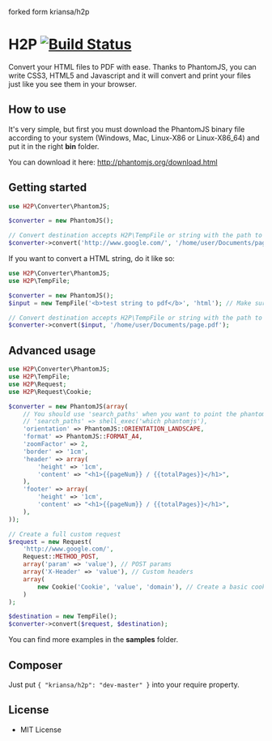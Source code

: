 forked form kriansa/h2p

# H2P [![Build Status](https://api.travis-ci.org/kriansa/h2p.png)](https://travis-ci.org/kriansa/h2p)

Convert your HTML files to PDF with ease. Thanks to PhantomJS, you can write CSS3, HTML5 and Javascript and it will convert and print your files just like you see them in your browser.

## How to use

It's very simple, but first you must download the PhantomJS binary file according to your system (Windows, Mac, Linux-X86 or Linux-X86_64) and put it in the right **bin** folder.

You can download it here: http://phantomjs.org/download.html

## Getting started

```php
use H2P\Converter\PhantomJS;

$converter = new PhantomJS();

// Convert destination accepts H2P\TempFile or string with the path to save the file
$converter->convert('http://www.google.com/', '/home/user/Documents/page.pdf');
```

If you want to convert a HTML string, do it like so:

```php
use H2P\Converter\PhantomJS;
use H2P\TempFile;

$converter = new PhantomJS();
$input = new TempFile('<b>test string to pdf</b>', 'html'); // Make sure the 2nd parameter is 'html'

// Convert destination accepts H2P\TempFile or string with the path to save the file
$converter->convert($input, '/home/user/Documents/page.pdf');
```

## Advanced usage

```php
use H2P\Converter\PhantomJS;
use H2P\TempFile;
use H2P\Request;
use H2P\Request\Cookie;

$converter = new PhantomJS(array(
    // You should use 'search_paths' when you want to point the phantomjs binary to somewhere else
    // 'search_paths' => shell_exec('which phantomjs'),
    'orientation' => PhantomJS::ORIENTATION_LANDSCAPE,
    'format' => PhantomJS::FORMAT_A4,
    'zoomFactor' => 2,
    'border' => '1cm',
    'header' => array(
        'height' => '1cm',
        'content' => "<h1>{{pageNum}} / {{totalPages}}</h1>",
    ),
    'footer' => array(
        'height' => '1cm',
        'content' => "<h1>{{pageNum}} / {{totalPages}}</h1>",
    ),
));

// Create a full custom request
$request = new Request(
    'http://www.google.com/',
    Request::METHOD_POST,
    array('param' => 'value'), // POST params
    array('X-Header' => 'value'), // Custom headers
    array(
        new Cookie('Cookie', 'value', 'domain'), // Create a basic cookie
    )
);

$destination = new TempFile();
$converter->convert($request, $destination);
```

You can find more examples in the **samples** folder.

## Composer

Just put `{ "kriansa/h2p": "dev-master" }` into your require property.

## License

* MIT License